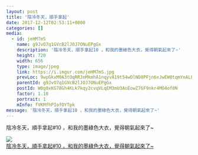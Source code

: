 ```yaml
---
layout: post
title: '陰冷冬天，順手拿起' 
date: 2017-12-12T02:53:11+0000 
categories: [] 
media:
  - id: jeHM7mS
    name: g9JvO7q1GVcB2lJOJ7ONuEPgGx
    description: '陰冷冬天，順手拿起10 ，和我的墨綠色大衣，覺得朝氣起來了~'   
    height: 720
    width: 656
    type: image/jpeg
    link: https://i.imgur.com/jeHM7mS.jpg
    prevLoc: 9wpGkxM0A3tOqRRJnMkmhA1nqyvA19t54wDlND8PFjn6xJwEW0tqmYnALLJkIA2QLzw6Pwu4QqkqOx26foRLR2DM0zHjzjp04GlRI8oL9LKvjOHr5V5JpqyXtGxwj5YD9YH86oBq4w7Ph0DmmjNVrWFQ52N5vGXnsNlMLNZgYmF7GGzZ0YvQH9Pp4DD208TLA30oJzzWHj8WYw9p4RuYkV6KjBOPtlR9vP6Wl1CjloXVlQB5IrE5xDWNK5f2LXzBZKoouM0
    parentId: g9JvO7q1GVcB2lJOJ7ONuEPgGx
    postId: W0g0xKG78Gh4KLk7kqy2cvqVLqEM3mU3AoEowZ76F9nkr4MO4of0N
    factor: 1.10
    portrait: 1
    mInfo: fVKMfhPIofOYTpk
message: '陰冷冬天，順手拿起10 ，和我的墨綠色大衣，覺得朝氣起來了~'  
---
```


陰冷冬天，順手拿起#10 ，和我的墨綠色大衣，覺得朝氣起來了~


[//]: #media:  
<a href="https://i.imgur.com/jeHM7mS.jpg"><img class="postImage" src="https://i.imgur.com/jeHM7mSh.jpg" />  
陰冷冬天，順手拿起#10 ，和我的墨綠色大衣，覺得朝氣起來了~  
 </a>   
